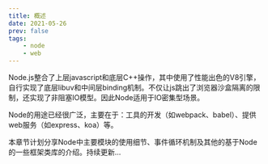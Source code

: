 ```yaml
---
title: 概述
date: 2021-05-26
prev: false
tags:
    - node
    - web
---
```

Node.js整合了上层javascript和底层C++操作，其中使用了性能出色的V8引擎，自行实现了底层libuv和中间层binding机制。不仅让js跳出了浏览器沙盒隔离的限制，还实现了非阻塞IO模型。因此Node适用于IO密集型场景。

Node的用途已经很广泛，主要在于：工具的开发（如webpack、babel）、提供web服务（如express、koa）等。

本章节计划分享Node中主要模块的使用细节、事件循环机制及其他的基于Node的一些框架类库的介绍。持续更新...